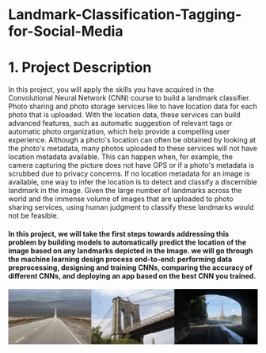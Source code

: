 # Landmark-Classification-Tagging-for-Social-Media
# 1. Project Description
In this project, you will apply the skills you have acquired in the Convolutional Neural Network (CNN) course to build a landmark classifier.
Photo sharing and photo storage services like to have location data for each photo that is uploaded. With the location data, these services can build advanced features, such as automatic suggestion of relevant tags or automatic photo organization, which help provide a compelling user experience. Although a photo's location can often be obtained by looking at the photo's metadata, many photos uploaded to these services will not have location metadata available. This can happen when, for example, the camera capturing the picture does not have GPS or if a photo's metadata is scrubbed due to privacy concerns.
If no location metadata for an image is available, one way to infer the location is to detect and classify a discernible landmark in the image. Given the large number of landmarks across the world and the immense volume of images that are uploaded to photo sharing services, using human judgment to classify these landmarks would not be feasible.

#### In this project, we will take the first steps towards addressing this problem by building models to automatically predict the location of the image based on any landmarks depicted in the image. we will go through the machine learning design process end-to-end: performing data preprocessing, designing and training CNNs, comparing the accuracy of different CNNs, and deploying an app based on the best CNN you trained.
![Landmark-Classification-Tagging-for-Social-Media](landmarks-example.png)

